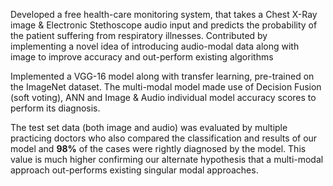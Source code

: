 Developed a free health-care monitoring system, that takes a Chest X-Ray image & Electronic Stethoscope audio input and predicts the probability of the patient suffering from respiratory illnesses.
Contributed by implementing a novel idea of introducing audio-modal data along with image to improve accuracy and out-perform existing algorithms

Implemented a VGG-16 model along with transfer learning, pre-trained on the ImageNet dataset. 
The multi-modal model made use of Decision Fusion (soft voting), ANN and Image & Audio individual model accuracy scores to perform its diagnosis.

The test set data (both image and audio) was evaluated by multiple practicing doctors who also compared the classification and results of our model and **98%** of the cases were rightly diagnosed by the model. This value is much higher confirming our alternate hypothesis that a multi-modal approach out-performs existing singular modal approaches.
